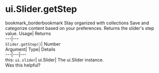  
#  ui.Slider.getStep
bookmark_borderbookmark Stay organized with collections  Save and categorize content based on your preferences.
Returns the slider's step value. 
Usage| Returns  
---|---  
`Slider.getStep()`| Number  
Argument| Type| Details  
---|---|---  
this: `ui.slider`| ui.Slider| The ui.Slider instance.  
Was this helpful?
